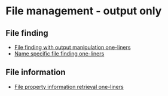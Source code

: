 
# File management - output only

## File finding

* [File finding with output manipulation one-liners](file_finding/file-finding-with-output-manipulation.one-liners)
* [Name specific file finding one-liners](file_finding/name-specific-file-finding.one-liners)

## File information

* [File property information retrieval one-liners](file_information/file-property-information-retrieval.one-liners)

